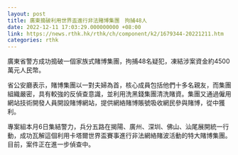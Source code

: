 ```yaml
---
layout: post
title: 廣東搗破利用世界盃進行非法賭博集團　拘捕48人
date: 2022-12-11 17:03:29.000000000 +08:00
link: https://news.rthk.hk/rthk/ch/component/k2/1679344-20221211.htm
categories: rthk
---
```


廣東省警方成功搗破一個家族式賭博集團，拘捕48名疑犯，凍結涉案資金約4500萬元人民幣。

省公安廳表示，賭博集團以一對夫婦為首，核心成員包括他們十多名親友，而集團組織嚴密，具有較強的反偵查意識，並利用洗黑錢集團清洗賭資。集團又通過僱用網站技術開發人員開設賭博網站，提供網絡賭博賬號吸收網民參與賭博，從中獲利。

專案組本月6日集結警力，兵分五路在揭陽、廣州、深圳、佛山、汕尾展開統一行動，成功瓦解這個利用卡塔爾世界盃賽事進行非法網絡賭波活動的特大賭博集團。目前，案件正在進一步偵查中。
